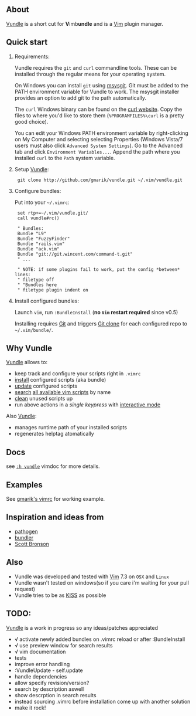## About

[Vundle] is a short cut for **V**imb**undle** and is a [Vim] plugin manager.

## Quick start

1. Requirements:

   Vundle requires the `git` and `curl` commandline tools.  These can be
   installed through the regular means for your operating system.

   On Windows you can install `git` using
   [msysgit](http://code.google.com/p/msysgit/).  Git must be added to the
   PATH environment variable for Vundle to work.  The msysgit installer
   provides an option to add git to the path automatically.

   The `curl` Windows binary can be found on the
   [curl website](http://curl.haxx.se/).  Copy the files to where you'd like
   to store them (`%PROGRAMFILES%\curl` is a pretty good choice).

   You can edit your Windows PATH environment variable by right-clicking
   on My Computer and selecting selecting Properties (Windows Vista/7 users
   must also click `Advanced System Settings`). Go to the Advanced tab and
   click `Environment Variables...`.  Append the path where you installed
   `curl` to the `Path` system variable.

2. Setup [Vundle]:

        git clone http://github.com/gmarik/vundle.git ~/.vim/vundle.git

3. Configure bundles:

   Put into your `~/.vimrc`:

        set rtp+=~/.vim/vundle.git/ 
        call vundle#rc()

        " Bundles:
        Bundle "L9"
        Bundle "FuzzyFinder"
        Bundle "rails.vim"
        Bundle "ack.vim"
        Bundle "git://git.wincent.com/command-t.git"
        " ...

        " NOTE: if some plugins fail to work, put the config *between* lines:
        " filetype off
        " "Bundles here
        " filetype plugin indent on 

4. Install configured bundles:

   Launch `vim`, run `:BundleInstall` (**no `Vim` restart required** since v0.5)

   Installing requires [Git] and triggers [Git clone](http://gitref.org/creating/#clone) for each configured repo to `~/.vim/bundle/`.

## Why Vundle

[Vundle] allows to:

- keep track and configure your scripts right in `.vimrc`
- [install] configured scripts (aka bundle) 
- [update] configured scripts
- [search] [all available vim scripts] by name
- [clean] unused scripts up
- run above actions in a *single keypress* with [interactive mode]

Also [Vundle]:

- manages runtime path of your installed scripts
- regenerates helptag atomatically

## Docs

see [`:h vundle`](vundle/blob/master/doc/vundle.txt#L1) vimdoc for more details.

## Examples

   See [gmarik's vimrc](https://github.com/gmarik/vimfiles/blob/1f4f26d42f54443f1158e0009746a56b9a28b053/vimrc#L136) for working example.

## Inspiration and ideas from

* [pathogen]
* [bundler]
* [Scott Bronson](http://github.com/bronson)

## Also

* Vundle was developed and tested with [Vim] 7.3 on `OSX` and `Linux`
* Vundle wasn't tested on windows(so if you care i'm waiting for your pull request)
* Vundle tries to be as [KISS](http://en.wikipedia.org/wiki/KISS_principle) as possible

## TODO:
[Vundle] is a work in progress so any ideas/patches appreciated

* √ activate newly added bundles on .vimrc reload or after :BundleInstall
* √ use preview window for search results
* √ vim documentation
* tests
* improve error handling
* :VundleUpdate - self.update
* handle dependencies
* allow specify revision/version?
* search by description aswell
* show descrption in search results
* instead sourcing .vimrc before installation come up with another solution
* make it rock!

[Vundle]:http://github.com/gmarik/vundle
[Pathogen]:http://github.com/tpope/vim-pathogen/
[Bundler]:http://github.com/wycats/bundler/
[Vim]:http://vim.org
[Git]:http://git-scm.com
[all available vim scripts]:http://vim-scripts.org/vim/scripts.html

[install]:https://github.com/gmarik/vundle/blob/master/doc/vundle.txt#L96-110
[update]:https://github.com/gmarik/vundle/blob/master/doc/vundle.txt#L112-117
[search]:https://github.com/gmarik/vundle/blob/master/doc/vundle.txt#L119-137
[clean]:https://github.com/gmarik/vundle/blob/master/doc/vundle.txt#L139-150
[interactive mode]:https://github.com/gmarik/vundle/blob/master/doc/vundle.txt#L152-175
